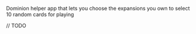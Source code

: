 Dominion helper app that lets you choose the expansions you own to select 10 random cards for playing

// TODO
